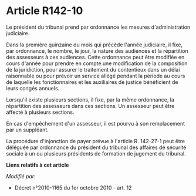 # Article R142-10

Le président du tribunal prend par ordonnance les mesures d'administration judiciaire.

Dans la première quinzaine du mois qui précède l'année judiciaire, il fixe, par ordonnance, le nombre, le jour, la nature des
audiences et la répartition des assesseurs à ces audiences. Cette ordonnance peut être modifiée en cours d'année pour prendre
en compte une modification de la composition de la juridiction, pour assurer le traitement du contentieux dans un délai
raisonnable ou pour prévoir un service allégé pendant la période au cours de laquelle les fonctionnaires et les auxiliaires
de justice bénéficient de leurs congés annuels.

Lorsqu'il existe plusieurs sections, il fixe, par la même ordonnance, la répartition des assesseurs dans ces sections. Un
assesseur peut être affecté à plusieurs sections.

En cas d'empêchement d'un assesseur, il est pourvu à son remplacement par un suppléant.

La procédure d'injonction de payer prévue à l'article R. 142-27-1 peut être déléguée par ordonnance du président du tribunal
des affaires de sécurité sociale à un ou plusieurs présidents de formation de jugement du tribunal.

**Liens relatifs à cet article**

_Modifié par_:

  - Décret n°2010-1165 du 1er octobre 2010 - art. 12
